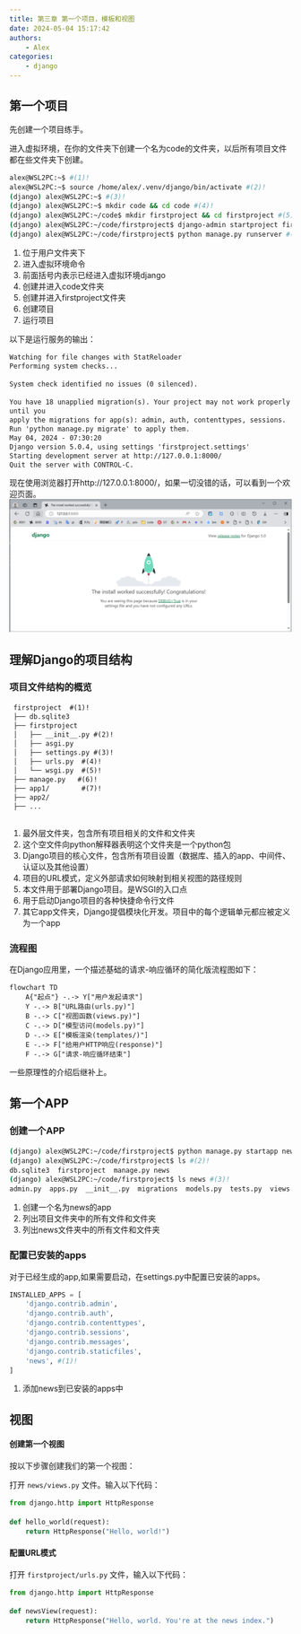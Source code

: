 ```yaml
---
title: 第三章 第一个项目，模板和视图 
date: 2024-05-04 15:17:42
authors:
    - Alex
categories: 
    - django
---
```


## 第一个项目
先创建一个项目练手。

进入虚拟环境，在你的文件夹下创建一个名为code的文件夹，以后所有项目文件都在些文件夹下创建。
```bash
alex@WSL2PC:~$ #(1)!
alex@WSL2PC:~$ source /home/alex/.venv/django/bin/activate #(2)!
(django) alex@WSL2PC:~$ #(3)!
(django) alex@WSL2PC:~$ mkdir code && cd code #(4)!
(django) alex@WSL2PC:~/code$ mkdir firstproject && cd firstproject #(5)!
(django) alex@WSL2PC:~/code/firstproject$ django-admin startproject firstproject #(6)!
(django) alex@WSL2PC:~/code/firstproject$ python manage.py runserver #(7)!
```

1. 位于用户文件夹下
2. 进入虚拟环境命令
3. 前面括号内表示已经进入虚拟环境django
4. 创建并进入code文件夹
5. 创建并进入firstproject文件夹
6. 创建项目
7. 运行项目



以下是运行服务的输出：
<!-- termynal: {title: output of last command} -->

``` 
Watching for file changes with StatReloader
Performing system checks...

System check identified no issues (0 silenced).

You have 18 unapplied migration(s). Your project may not work properly until you 
apply the migrations for app(s): admin, auth, contenttypes, sessions.
Run 'python manage.py migrate' to apply them.
May 04, 2024 - 07:30:20
Django version 5.0.4, using settings 'firstproject.settings'
Starting development server at http://127.0.0.1:8000/
Quit the server with CONTROL-C.

```

现在使用浏览器打开http://127.0.0.1:8000/，如果一切没错的话，可以看到一个欢迎页面。
![](../../img/django/3.1.png)

## 理解Django的项目结构 

### 项目文件结构的概览

``` { .yaml .anotate}
 firstproject  #(1)!
 ├── db.sqlite3
 ├── firstproject
 │   ├── __init__.py #(2)!
 │   ├── asgi.py
 │   ├── settings.py #(3)!
 │   ├── urls.py  #(4)!
 │   └── wsgi.py  #(5)!
 ├── manage.py   #(6)!
 ├── app1/        #(7)!
 ├── app2/ 
 ├── ...
 
```

1. 最外层文件夹，包含所有项目相关的文件和文件夹
2. 这个空文件向python解释器表明这个文件夹是一个python包
3. Django项目的核心文件，包含所有项目设置（数据库、插入的app、中间件、认证以及其他设置）
4. 项目的URL模式，定义外部请求如何映射到相关视图的路径规则
5. 本文件用于部署Django项目。是WSGI的入口点
6. 用于启动Django项目的各种快捷命令行文件
7. 其它app文件夹，Django提倡模块化开发。项目中的每个逻辑单元都应被定义为一个app

### 流程图
在Django应用里，一个描述基础的请求-响应循环的简化版流程图如下：


``` mermaid
flowchart TD
    A{"起点"} -.-> Y["用户发起请求"] 
    Y -.-> B["URL路由(urls.py)"]
    B -.-> C["视图函数(views.py)"]
    C -.-> D["模型访问(models.py)"]
    D -.-> E["模板渲染(templates/)"]
    E -.-> F["给用户HTTP响应(response)"]
    F -.-> G["请求-响应循环结束"]
```
一些原理性的介绍后继补上。

## 第一个APP

### 创建一个APP

``` bash
(django) alex@WSL2PC:~/code/firstproject$ python manage.py startapp news #(1)!
(django) alex@WSL2PC:~/code/firstproject$ ls #(2)!
db.sqlite3  firstproject  manage.py news
(django) alex@WSL2PC:~/code/firstproject$ ls news #(3)!
admin.py  apps.py  __init__.py  migrations  models.py  tests.py  views.py
```

1. 创建一个名为news的app
2. 列出项目文件夹中的所有文件和文件夹
3. 列出news文件夹中的所有文件和文件夹

### 配置已安装的apps
对于已经生成的app,如果需要启动，在settings.py中配置已安装的apps。

``` python
INSTALLED_APPS = [
    'django.contrib.admin',
    'django.contrib.auth',
    'django.contrib.contenttypes',
    'django.contrib.sessions',
    'django.contrib.messages',
    'django.contrib.staticfiles',
    'news', #(1)!
]
```

1. 添加news到已安装的apps中

## 视图
#### 创建第一个视图
按以下步骤创建我们的第一个视图：

打开 `news/views.py` 文件。输入以下代码：

``` python
from django.http import HttpResponse

def hello_world(request):
    return HttpResponse("Hello, world!")
```

#### 配置URL模式
打开 `firstproject/urls.py` 文件，输入以下代码：

``` python
from django.http import HttpResponse

def newsView(request):
    return HttpResponse("Hello, world. You're at the news index.")
```